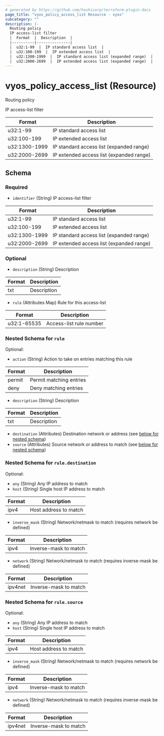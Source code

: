 ```yaml
---
# generated by https://github.com/hashicorp/terraform-plugin-docs
page_title: "vyos_policy_access_list Resource - vyos"
subcategory: ""
description: |-
  Routing policy
  IP access-list filter
  |  Format  |  Description  |
  |----------|---------------|
  |  u32:1-99  |  IP standard access list  |
  |  u32:100-199  |  IP extended access list  |
  |  u32:1300-1999  |  IP standard access list (expanded range)  |
  |  u32:2000-2699  |  IP extended access list (expanded range)  |
---
```


# vyos_policy_access_list (Resource)

Routing policy

IP access-list filter

|  Format  |  Description  |
|----------|---------------|
|  u32:1-99  |  IP standard access list  |
|  u32:100-199  |  IP extended access list  |
|  u32:1300-1999  |  IP standard access list (expanded range)  |
|  u32:2000-2699  |  IP extended access list (expanded range)  |



<!-- schema generated by tfplugindocs -->
## Schema

### Required

- `identifier` (String) IP access-list filter

|  Format  |  Description  |
|----------|---------------|
|  u32:1-99  |  IP standard access list  |
|  u32:100-199  |  IP extended access list  |
|  u32:1300-1999  |  IP standard access list (expanded range)  |
|  u32:2000-2699  |  IP extended access list (expanded range)  |

### Optional

- `description` (String) Description

|  Format  |  Description  |
|----------|---------------|
|  txt  |  Description  |
- `rule` (Attributes Map) Rule for this access-list

|  Format  |  Description  |
|----------|---------------|
|  u32:1-65535  |  Access-list rule number  | (see [below for nested schema](#nestedatt--rule))

<a id="nestedatt--rule"></a>
### Nested Schema for `rule`

Optional:

- `action` (String) Action to take on entries matching this rule

|  Format  |  Description  |
|----------|---------------|
|  permit  |  Permit matching entries  |
|  deny  |  Deny matching entries  |
- `description` (String) Description

|  Format  |  Description  |
|----------|---------------|
|  txt  |  Description  |
- `destination` (Attributes) Destination network or address (see [below for nested schema](#nestedatt--rule--destination))
- `source` (Attributes) Source network or address to match (see [below for nested schema](#nestedatt--rule--source))

<a id="nestedatt--rule--destination"></a>
### Nested Schema for `rule.destination`

Optional:

- `any` (String) Any IP address to match
- `host` (String) Single host IP address to match

|  Format  |  Description  |
|----------|---------------|
|  ipv4  |  Host address to match  |
- `inverse_mask` (String) Network/netmask to match (requires network be defined)

|  Format  |  Description  |
|----------|---------------|
|  ipv4  |  Inverse-mask to match  |
- `network` (String) Network/netmask to match (requires inverse-mask be defined)

|  Format  |  Description  |
|----------|---------------|
|  ipv4net  |  Inverse-mask to match  |


<a id="nestedatt--rule--source"></a>
### Nested Schema for `rule.source`

Optional:

- `any` (String) Any IP address to match
- `host` (String) Single host IP address to match

|  Format  |  Description  |
|----------|---------------|
|  ipv4  |  Host address to match  |
- `inverse_mask` (String) Network/netmask to match (requires network be defined)

|  Format  |  Description  |
|----------|---------------|
|  ipv4  |  Inverse-mask to match  |
- `network` (String) Network/netmask to match (requires inverse-mask be defined)

|  Format  |  Description  |
|----------|---------------|
|  ipv4net  |  Inverse-mask to match  |

